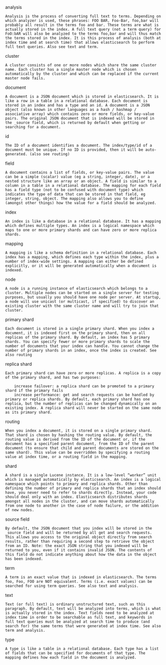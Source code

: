 analysis

    Analysis is the process of converting full text to terms. Depending on which analyzer is used, these phrases: FOO BAR, Foo-Bar, foo,bar will probably all result in the terms foo and bar. These terms are what is actually stored in the index. A full text query (not a term query) for FoO:bAR will also be analyzed to the terms foo,bar and will thus match the terms stored in the index. It is this process of analysis (both at index time and at search time) that allows elasticsearch to perform full text queries. Also see text and term.
cluster

    A cluster consists of one or more nodes which share the same cluster name. Each cluster has a single master node which is chosen automatically by the cluster and which can be replaced if the current master node fails.
document

    A document is a JSON document which is stored in elasticsearch. It is like a row in a table in a relational database. Each document is stored in an index and has a type and an id. A document is a JSON object (also known in other languages as a hash / hashmap / associative array) which contains zero or more fields, or key-value pairs. The original JSON document that is indexed will be stored in the _source field, which is returned by default when getting or searching for a document.
id

    The ID of a document identifies a document. The index/type/id of a document must be unique. If no ID is provided, then it will be auto-generated. (also see routing)
field

    A document contains a list of fields, or key-value pairs. The value can be a simple (scalar) value (eg a string, integer, date), or a nested structure like an array or an object. A field is similar to a column in a table in a relational database. The mapping for each field has a field type (not to be confused with document type) which indicates the type of data that can be stored in that field, eg integer, string, object. The mapping also allows you to define (amongst other things) how the value for a field should be analyzed.
index

    An index is like a database in a relational database. It has a mapping which defines multiple types. An index is a logical namespace which maps to one or more primary shards and can have zero or more replica shards.
mapping

    A mapping is like a schema definition in a relational database. Each index has a mapping, which defines each type within the index, plus a number of index-wide settings. A mapping can either be defined explicitly, or it will be generated automatically when a document is indexed.
node

    A node is a running instance of elasticsearch which belongs to a cluster. Multiple nodes can be started on a single server for testing purposes, but usually you should have one node per server. At startup, a node will use unicast (or multicast, if specified) to discover an existing cluster with the same cluster name and will try to join that cluster.
primary shard

    Each document is stored in a single primary shard. When you index a document, it is indexed first on the primary shard, then on all replicas of the primary shard. By default, an index has 5 primary shards. You can specify fewer or more primary shards to scale the number of documents that your index can handle. You cannot change the number of primary shards in an index, once the index is created. See also routing
replica shard

    Each primary shard can have zero or more replicas. A replica is a copy of the primary shard, and has two purposes:

        increase failover: a replica shard can be promoted to a primary shard if the primary fails
        increase performance: get and search requests can be handled by primary or replica shards. By default, each primary shard has one replica, but the number of replicas can be changed dynamically on an existing index. A replica shard will never be started on the same node as its primary shard.

routing

    When you index a document, it is stored on a single primary shard. That shard is chosen by hashing the routing value. By default, the routing value is derived from the ID of the document or, if the document has a specified parent document, from the ID of the parent document (to ensure that child and parent documents are stored on the same shard). This value can be overridden by specifying a routing value at index time, or a routing field in the mapping.
shard

    A shard is a single Lucene instance. It is a low-level “worker” unit which is managed automatically by elasticsearch. An index is a logical namespace which points to primary and replica shards. Other than defining the number of primary and replica shards that an index should have, you never need to refer to shards directly. Instead, your code should deal only with an index. Elasticsearch distributes shards amongst all nodes in the cluster, and can move shards automatically from one node to another in the case of node failure, or the addition of new nodes.
source field

    By default, the JSON document that you index will be stored in the _source field and will be returned by all get and search requests. This allows you access to the original object directly from search results, rather than requiring a second step to retrieve the object from an ID. Note: the exact JSON string that you indexed will be returned to you, even if it contains invalid JSON. The contents of this field do not indicate anything about how the data in the object has been indexed.
term

    A term is an exact value that is indexed in elasticsearch. The terms foo, Foo, FOO are NOT equivalent. Terms (i.e. exact values) can be searched for using term queries. See also text and analysis.
text

    Text (or full text) is ordinary unstructured text, such as this paragraph. By default, text will be analyzed into terms, which is what is actually stored in the index. Text fields need to be analyzed at index time in order to be searchable as full text, and keywords in full text queries must be analyzed at search time to produce (and search for) the same terms that were generated at index time. See also term and analysis.
type

    A type is like a table in a relational database. Each type has a list of fields that can be specified for documents of that type. The mapping defines how each field in the document is analyzed.